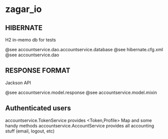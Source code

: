 # zagar_io

## HIBERNATE
H2 in-memo db for tests 

@see accountservice.dao.accountservice.database
@see hibernate.cfg.xml
@see accountservice.dao

## RESPONSE FORMAT
Jackson API

@see accountservice.model.response
@see accountservice.model.mixin

## Authenticated users

accountservice.TokenService provides \<Token,Profile\> Map and some handy methods
accountservice.AccountService provides all accounting stuff (email, logout, etc)
